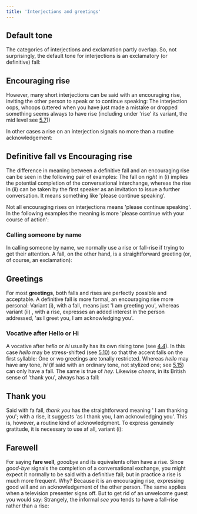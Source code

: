 ```yaml
---
title: 'Interjections and greetings'
---
```


<script>
  import Audio from '$lib/Audio.svelte'
  import AudioWrapper from '$lib/AudioWrapper.svelte'
  import Naudio from '$lib/Naudio.svelte'
</script>

## Default tone

The categories of interjections and exclamation partly overlap. So, not surprisingly, the default tone for interjections is an exclamatory (or definitive) fall:
<Naudio
  sentence="\Thank you. <br> *Oh \good! <br> \Sure"
  nuclei="{['Thank', 'good', 'Sure']}" 
/>

## Encouraging rise

However, many short interjections can be said with an encouraging rise, inviting the other person to speak or to continue speaking:
<Naudio
  sentence="?? <em>(answering the phone)</em> <br> - Hul/lo. <br><br>
  ?? <em>(bank clerk to the next customer)</em> <br> - Good /morning. (How can I \help you? <br><br>
  ?? I've *bought a new \hat, darling. <br> - Uh&ndash;huh. (\Tell me about it.) <br><br>
  ?? Oh \/Mary. <br> - /Yes?"
  nuclei="{['lo', 'morn', 'help', 'hat', 'Tell', 'Mar', 'Yes']}" 
/>
The interjection oops, whoops (uttered when you have just made a mistake or dropped something seems always to have rise (including under 'rise' its variant, the mid level see [5.7](/chapter5/5.7)))

In other cases a rise on an interjection signals no more than a routine acknowledgement:
<Naudio
  sentence="?? Here's your \change, love <br> - /Thank you. <br><br>
  ?? You'll *need this \form. <br> - /Right."
  nuclei="{['change', 'Thank', 'form', 'Right']}" 
/>

## Definitive fall vs Encouraging rise

The difference in meaning between a definitive fall and an encouraging rise can be seen in the following pair of examples:
<AudioWrapper>
<Audio 
  sentence="?? (i) *Unscrew the \cylinder head. <br> - \Right. (I \will)" 
  nuclei="{['cyl', 'Right', 'will']}" 
  url="2-19" 
  start=2
  end=6
/>
<Audio 
  sentence="?? (ii) *Unscrew the \cylinder head. <br> - /Right. (And *what \next?)" 
  nuclei="{['cyl', 'Right', 'next']}" 
  url="2-19" 
  start=6
  end=10
/>
</AudioWrapper>
The fall on _right_ in (i) implies the potential completion of the conversational interchange, whereas the rise in (ii) can be taken by the first speaker as an invitation to issue a further conversation. It means something like 'please continue speaking'.

Not all encouraging rises on interjections means 'please continue speaking'. In the following examples the meaning is more 'please continue with your course of action':
<Naudio
  sentence="?? It's my e\xam | to/morrow. <br> *Good /luck! <br><br>
  ?? Would you *like me to do it /now? <br> *Yes /please."
  nuclei="{['xam', 'mor', 'luck', 'now', 'please']}" 
/>

### Calling someone by name

In calling someone by name, we normally use a rise or fall-rise if trying to get their attention. A fall, on the other hand, is a straightforward greeting (or, of course, an exclamation):
<Naudio
  sentence="Pro*fessor /Jones: | I *wonder if I could have a \word <br>
  Pro*fessor \/Jones: | I *wonder if I could have a \word <br>
  Pro*fessor \Jones! | How *nice to \see you! <br>
  /Peter? (Is *that you? || It's \me!)
  \Peter! (*Fancy seeing \you!)"
  nuclei="{['Jones', 'word', 'see', 'Pet', 'you', 'me']}" 
/>

## Greetings

For most **greetings**, both falls and rises are perfectly possible and acceptable. A definitive fall is more formal, an encouraging rise more personal:
<Naudio
  sentence="(i) Hel\lo! <br>
  (ii) Hel/lo. <br>
  (i) Good \morning <br>
  (ii) Good /morning."
  nuclei="{['lo', 'mor']}" 
/>
Variant (i), with a fall, means just 'I am greeting you', whereas variant (ii) , with a rise, expresses an added interest in the person addressed, 'as I greet you, I am acknowledging you'.

### Vocative after Hello or Hi

A vocative after _hello_ or _hi_ usually has its own rising tone (see [4.4](/chapter4/4.4)). In this case _hello_ may be stress-shifted (see [5.10](/chapter5/5.10)) so that the accent falls on the first syllable:
<Naudio
  sentence="\Hi, | /Kevin. <br>
  Hel\lo, | /Margaret <em>or</em> \Hello, | /Margaret. <br>
  Hul\lo, | /Tim. <em>or</em> \Hullo, | /Tim."
  nuclei="{['Hi', 'Kev', 'lo', 'Mar', 'Tim', 'Hul', 'Hel']}" 
/>
One or wo greetings are tonally restricted. Whereas _hello_ may have any tone,
_hi_ (if said with an ordinary tone, not stylized one; see [5.15](/chapter5/5.15)) can only have a fall. The same is true of _hey_. Likewise _cheers_, in its British sense of 'thank you', always has a fall:
<Naudio
  sentence="\Hi! <br>
  \Hi, Julia. <br>
  \Hi, | /Ashley. <br>/n/
  \Hey, | \you! || I want to \talk to you. <br>
  \Cheers, mate"
  nuclei="{['Hi', 'Ash', 'Hey', 'you', 'talk', 'Cheers']}" 
/>

## Thank you

Said with fa fall, _thank you_ has the straightforward meaning ' I am thanking you'; with a rise, it suggests 'as I thank you, I am acknowledging you'. This is, however, a routine kind of acknowledgment. To express genuinely gratitude,
it is necessary to use af all, variant (i):
<Naudio
  sentence="\Thank you. (Straightforward) <br>
  /Thank you. (routine acknowledgement)"
  nuclei="{['Thank']}" 
/>

## Farewell

For saying **fare well**, _goodbye_ and its equivalents often have a rise. Since _good-bye_ signals the completion of a conversational exchange, you might expect it normally to be said with a definitive fall; but in practice a rise is much more frequent. Why? Because it is an encouraging rise, expressing good will and an acknowledgement of the other person. The same applies when a television presenter signs off.
<AudioWrapper>
<Audio 
  sentence="I'm \off | /now. || *Good /bye." 
  nuclei="{['off', 'now', 'bye']}" 
  url="2-19" 
  start=11
  end=13
/>
</AudioWrapper>
<Naudio
  sentence="*Good /night. || *See you to/morrow. <br>
  *So /long then. <br>
  *That's it from /me."
  nuclei="{['night', 'mor', 'long', 'me']}" 
/>
But to get rid of an unwelcome guest you would say:
<Naudio
  sentence="*Good\bye"
  nuclei="{['bye']}" 
/>
Strangely, the informal _see you_ tends to have a fall-rise rather than a rise:
<Naudio
  sentence="\/See you"
  nuclei="{['See']}" 
/>
